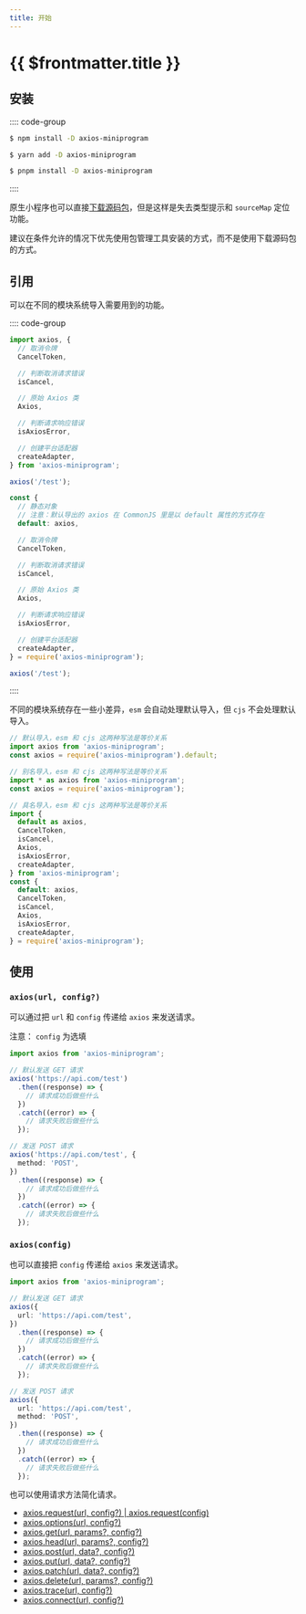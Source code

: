 ```yaml
---
title: 开始
---
```


# {{ $frontmatter.title }}

## 安装

:::: code-group

```bash [NPM]
$ npm install -D axios-miniprogram
```

```bash [YARN]
$ yarn add -D axios-miniprogram
```

```bash [PNPM]
$ pnpm install -D axios-miniprogram
```

::::

原生小程序也可以直接[下载源码包](https://github.com/zjxxxxxxxxx/axios-miniprogram/releases)，但是这样是失去类型提示和 `sourceMap` 定位功能。

建议在条件允许的情况下优先使用包管理工具安装的方式，而不是使用下载源码包的方式。

## 引用

可以在不同的模块系统导入需要用到的功能。

:::: code-group

```ts [ES Module]
import axios, {
  // 取消令牌
  CancelToken,

  // 判断取消请求错误
  isCancel,

  // 原始 Axios 类
  Axios,

  // 判断请求响应错误
  isAxiosError,

  // 创建平台适配器
  createAdapter,
} from 'axios-miniprogram';

axios('/test');
```

```ts [CommonJS]
const {
  // 静态对象
  // 注意：默认导出的 axios 在 CommonJS 里是以 default 属性的方式存在
  default: axios,

  // 取消令牌
  CancelToken,

  // 判断取消请求错误
  isCancel,

  // 原始 Axios 类
  Axios,

  // 判断请求响应错误
  isAxiosError,

  // 创建平台适配器
  createAdapter,
} = require('axios-miniprogram');

axios('/test');
```

::::

不同的模块系统存在一些小差异，`esm` 会自动处理默认导入，但 `cjs` 不会处理默认导入。

```ts
// 默认导入，esm 和 cjs 这两种写法是等价关系
import axios from 'axios-miniprogram';
const axios = require('axios-miniprogram').default;

// 别名导入，esm 和 cjs 这两种写法是等价关系
import * as axios from 'axios-miniprogram';
const axios = require('axios-miniprogram');

// 具名导入，esm 和 cjs 这两种写法是等价关系
import {
  default as axios,
  CancelToken,
  isCancel,
  Axios,
  isAxiosError,
  createAdapter,
} from 'axios-miniprogram';
const {
  default: axios,
  CancelToken,
  isCancel,
  Axios,
  isAxiosError,
  createAdapter,
} = require('axios-miniprogram');
```

## 使用

### `axios(url, config?)`

可以通过把 `url` 和 `config` 传递给 `axios` 来发送请求。

注意： `config` 为选填

```ts
import axios from 'axios-miniprogram';

// 默认发送 GET 请求
axios('https://api.com/test')
  .then((response) => {
    // 请求成功后做些什么
  })
  .catch((error) => {
    // 请求失败后做些什么
  });

// 发送 POST 请求
axios('https://api.com/test', {
  method: 'POST',
})
  .then((response) => {
    // 请求成功后做些什么
  })
  .catch((error) => {
    // 请求失败后做些什么
  });
```

### `axios(config)`

也可以直接把 `config` 传递给 `axios` 来发送请求。

```ts
import axios from 'axios-miniprogram';

// 默认发送 GET 请求
axios({
  url: 'https://api.com/test',
})
  .then((response) => {
    // 请求成功后做些什么
  })
  .catch((error) => {
    // 请求失败后做些什么
  });

// 发送 POST 请求
axios({
  url: 'https://api.com/test',
  method: 'POST',
})
  .then((response) => {
    // 请求成功后做些什么
  })
  .catch((error) => {
    // 请求失败后做些什么
  });
```

也可以使用请求方法简化请求。

- [axios.request(url, config?) | axios.request(config)](/basics/request)
- [axios.options(url, config?)](/method/OPTIONS)
- [axios.get(url, params?, config?)](/method/GET)
- [axios.head(url, params?, config?)](/method/HEAD)
- [axios.post(url, data?, config?)](/method/POST)
- [axios.put(url, data?, config?)](/method/PUT)
- [axios.patch(url, data?, config?)](/method/PATCH)
- [axios.delete(url, params?, config?)](/method/DELETE)
- [axios.trace(url, config?)](/method/TRACE)
- [axios.connect(url, config?)](/method/CONNECT)
